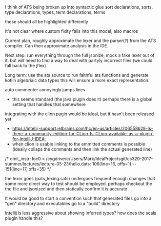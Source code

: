I think of ATS being broken up into 
syntactic glue
sort declarations, sorts, 
type declarations, types, 
term declarations, terms

these should all be highlighted differently

It's not clear where custom fixity falls into this model, also macros




Current plan, roughly approximate the lexer and the parser(?) from the ATS compiler.
Can then approximate analysis in the IDE.

Next step: run everything through the full jsonize, mock a fake lexer out of it.  but will need to find a way to deal with partyly incorrect files (we could fall back to the jflex)


Long term: use the ats source to run faithful ats functions and generate kotlin algebriaic data types
this will ensure a more exact representation.



  
auto commenter annoyingly jumps lines
* this seems standard (the java plugin does it) perhaps there is a global setting that handles that somewhere

integrating with the clion pugin would be ideal, but it hasn't been released yet
* https://intellij-support.jetbrains.com/hc/en-us/articles/206558629-Is-there-a-community-edition-for-CLion-Is-CLion-available-as-a-plugin-for-IntelliJ-IDEA-
* when clion is usable linking to the emmitted comments is possible (ideally collaps the comments and then link the actual generated line)

/*
emit_instr: loc0 = /cygdrive/c/Users/Mark/IdeaProjectsgit/cs320-2017-summer/lectures/lecture-05-23/hello.dats: 106(line=16, offs=1) -- 151(line=17, offs=35)
*/


the lexer goes (pats_lexing.sats) undergoes frequent enough changes that some more direct way to test should be employed.  perhaps checkout the the file and jsonized and then statically confirm it is accurate 

It would be good to start a convention such that generated files go into a "gen" directory and executables go to a "build" directory

Intellij is less aggressive about showing inferred types?  how does the scala plugin handle this?